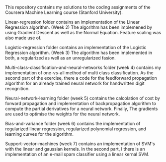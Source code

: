 This repository contains my solutions to the coding assignments of the Coursera Machine Learning course (Stanford University).

Linear-regression folder contains an implementation of the Linear Regression algorithm. (Week 2) 
The algorithm has been implemened by using Gradient Descent as well as the Normal Equation.
Feature scaling was also made use of.

Logistic-regression folder contains an implementation of the Logistic Regression algorithm. (Week 3)
The algorithm has been implemented in both, a regularized as well as an unregularized fasion.

Multi-class-classification-and-neural-networks folder (week 4) contains my implementation of one-vs-all method
of multi class classification. As the second part of the exercise, there a code for the feedforward 
propagation algorithm for an already trained neural network for handwritten digit recognition.

Neural-network-learning folder (week 5) contains the calcolation of cost by forward propagation and implementation 
of backpropagation algorithm to compute the partial derivatives for a neural network. Finally, The 
gradients are used to optimise the weights for the neural network.

Bias-and-variance folder (week 6) contains the implementation of regularized linear regression, regularized polynomial 
regression, and learning curves for the algorithm.

Support-vector-machines (week 7) contains an implementation of SVM's with the linear and gaussian kernels.
In the second part, I there is an implementation of an e-mail spam classifier using a linear kernal SVM. 
